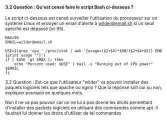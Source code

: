 #### 3.2 Question : Qu'est censé faire le script Bash ci-dessous ?

Le script ci-dessous est censé  surveiller l'utilisation du processeur sur un système Linux et envoyer un email d'alerte à wilder@email.sh si  un seuil spécifié est dépassé (ici 95).

```
MAX=95
EMAIL=wilder@email.sh

USE=$(grep 'cpu ' /proc/stat | awk '{usage=($2+$4)*100/($2+$4+$5)} END {print usage ""}')
if [ $USE -gt $MAX ]; then
	echo "Percent used: $USE" | mail -s "Running out of CPU power" $EMAIL
fi
```


3.2 Question : Est-ce que l'utilisateur "wilder" va pouvoir installer des paquets logiciels tels que apache ou nginx ? Que la réponse soit oui ou non, expliquer pourquoi en quelques mots

Non il ne va pas pouvoir car on ne lui à pas donné les droits permettant d'installer des packets logiciels en utilisant des commandes comme apt. Il faudrait lui donner les droits d'utiliser de tel commandes 

